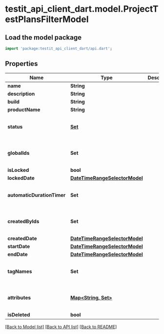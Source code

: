 # testit_api_client_dart.model.ProjectTestPlansFilterModel

## Load the model package
```dart
import 'package:testit_api_client_dart/api.dart';
```

## Properties
Name | Type | Description | Notes
------------ | ------------- | ------------- | -------------
**name** | **String** |  | [optional] 
**description** | **String** |  | [optional] 
**build** | **String** |  | [optional] 
**productName** | **String** |  | [optional] 
**status** | [**Set<TestPlanStatusModel>**](TestPlanStatusModel.md) |  | [optional] [default to const {}]
**globalIds** | **Set<int>** |  | [optional] [default to const {}]
**isLocked** | **bool** |  | [optional] 
**lockedDate** | [**DateTimeRangeSelectorModel**](DateTimeRangeSelectorModel.md) |  | [optional] 
**automaticDurationTimer** | **Set<bool>** |  | [optional] [default to const {}]
**createdByIds** | **Set<String>** |  | [optional] [default to const {}]
**createdDate** | [**DateTimeRangeSelectorModel**](DateTimeRangeSelectorModel.md) |  | [optional] 
**startDate** | [**DateTimeRangeSelectorModel**](DateTimeRangeSelectorModel.md) |  | [optional] 
**endDate** | [**DateTimeRangeSelectorModel**](DateTimeRangeSelectorModel.md) |  | [optional] 
**tagNames** | **Set<String>** |  | [optional] [default to const {}]
**attributes** | [**Map<String, Set<String>>**](Set.md) |  | [optional] [default to const {}]
**isDeleted** | **bool** |  | [optional] 

[[Back to Model list]](../README.md#documentation-for-models) [[Back to API list]](../README.md#documentation-for-api-endpoints) [[Back to README]](../README.md)


